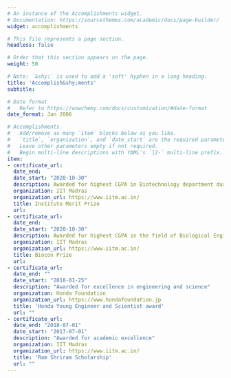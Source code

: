 ```yaml
---
# An instance of the Accomplishments widget.
# Documentation: https://sourcethemes.com/academic/docs/page-builder/
widget: accomplishments

# This file represents a page section.
headless: false

# Order that this section appears on the page.
weight: 50

# Note: `&shy;` is used to add a 'soft' hyphen in a long heading.
title: 'Accomplish&shy;ments'
subtitle:

# Date format
#   Refer to https://wowchemy.com/docs/customization/#date-format
date_format: Jan 2006

# Accomplishments.
#   Add/remove as many `item` blocks below as you like.
#   `title`, `organization`, and `date_start` are the required parameters.
#   Leave other parameters empty if not required.
#   Begin multi-line descriptions with YAML's `|2-` multi-line prefix.
item:
- certificate_url:
  date_end: 
  date_start: "2020-10-30"
  description: Awarded for highest CGPA in Biotechnology department during 57th convocation of IIT Madras
  organization: IIT Madras
  organization_url: https://www.iitm.ac.in/ 
  title: Institute Merit Prize
  url: 
- certificate_url: 
  date_end: 
  date_start: "2020-10-30"
  description: Awarded for highest CGPA in the field of Biological Engineering during 57th convocation of IIT Madras
  organization: IIT Madras
  organization_url: https://www.iitm.ac.in/
  title: Biocon Prize
  url: 
- certificate_url: 
  date_end: ""
  date_start: "2018-01-25"
  description: "Awarded for excellence in engineering and science"
  organization: Honda Foundation
  organization_url: https://www.hondafoundation.jp
  title: 'Honda Young Engineer and Scientist award'
  url: ""
- certificate_url: 
  date_end: "2018-07-01"
  date_start: "2017-07-01"
  description: "Awarded for academic excellence"
  organization: IIT Madras
  organization_url: https://www.iitm.ac.in/
  title: 'Ram Shriram Scholarship'
  url: ""
---
```

